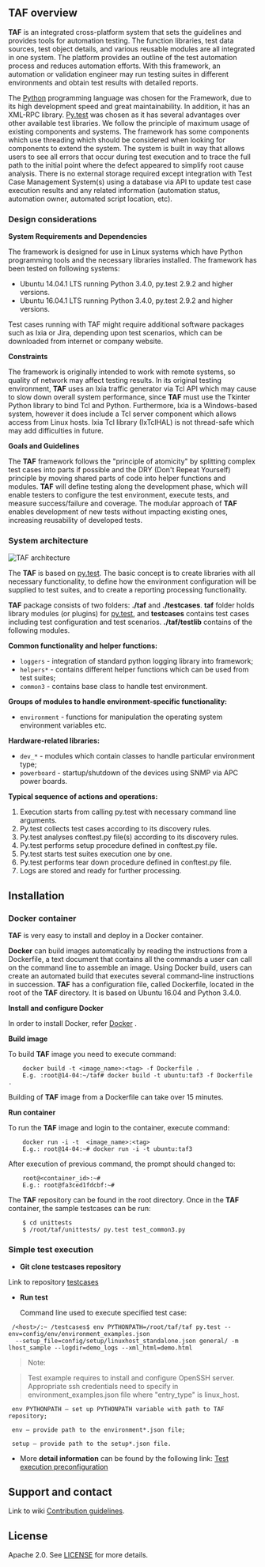 ## TAF overview

**TAF** is an integrated cross-platform system that sets the guidelines and provides tools for automation testing. The function libraries, test data sources, test object details, and various reusable modules are all integrated in one system. The platform provides an outline of the test automation process and reduces automation efforts. With this framework, an automation or validation engineer may run testing suites in different environments and obtain test results with detailed reports.

The [Python](https://www.python.org/) programming language was chosen for the Framework, due to its high development speed and great maintainability. In addition, it has an XML-RPC library. [Py.test](http://pytest.org/latest/) was chosen as it has several advantages over other available test libraries. We follow the principle of maximum usage of existing components and systems. The framework has some components which use threading which should be considered when looking for components to extend the system. The system is built in way that allows users to see all errors that occur during test execution and to trace the full path to the initial point where the defect appeared to simplify root cause analysis. There is no external storage required except integration with Test Case Management System(s) using a database via API to update test case execution results and any related information (automation status, automation owner, automated script location, etc).

### Design considerations

**System Requirements and Dependencies**

The framework is designed for use in Linux systems which have Python programming tools and the necessary libraries installed. The framework has been tested on following systems:

* Ubuntu 14.04.1 LTS running Python 3.4.0, py.test 2.9.2 and higher versions.
* Ubuntu 16.04.1 LTS running Python 3.4.0, py.test 2.9.2 and higher versions.

Test cases running with TAF might require additional software packages such as Ixia or Jira, depending upon test scenarios, which can be downloaded from internet or company website.

**Constraints**

The framework is originally intended to work with remote systems, so quality of network may affect testing results. In its original testing environment, **TAF** uses an Ixia traffic generator via Tcl API which may cause to slow down overall system performance, since **TAF** must use the Tkinter Python library to bind Tcl and Python. Furthermore, Ixia is a Windows-based system, however it does include a Tcl server component which allows access from Linux hosts. Ixia Tcl library (IxTclHAL) is not thread-safe which may add difficulties in future.

**Goals and Guidelines**

The **TAF** framework follows the "principle of atomicity" by splitting complex test cases into parts if possible and the DRY (Don't Repeat Yourself) principle by moving shared parts of code into helper functions and modules. **TAF** will define testing along the development phase, which will enable testers to configure the test environment, execute tests, and measure success/failure and coverage. The modular approach of **TAF** enables development of new tests without impacting existing ones, increasing reusability of developed tests.

### System architecture

![TAF architecture](https://cloud.githubusercontent.com/assets/23661174/22018826/758dca04-dcb9-11e6-8a9d-41bfe3447d19.png "Test Automation Framework Architecture")

The **TAF** is based on [py.test](http://pytest.org/latest/). The basic concept is to create libraries with all necessary functionality, to define how the environment configuration will be supplied to test suites, and to create a reporting processing functionality.

**TAF** package consists of two folders: **./taf** and **./testcases**. **taf** folder holds library modules (or plugins) for [py.test](http://pytest.org/latest/), and **testcases** contains test cases including test configuration and test scenarios. **./taf/testlib** contains of the following modules.

**Common functionality and helper functions:**

* `loggers` - integration of standard python logging library into framework;
* `helpers*` - contains different helper functions which can be used from test suites;
* `common3` - contains base class to handle test environment.

**Groups of modules to handle environment-specific functionality:**

* `environment` - functions for manipulation the operating system environment variables etc.

**Hardware-related libraries:**

* `dev_*` - modules which contain classes to handle particular environment type;
* `powerboard`  - startup/shutdown of the devices using SNMP via APC power boards.

**Typical sequence of actions and operations:**

1. Execution starts from calling py.test with necessary command line arguments.
2. Py.test collects test cases according to its discovery rules.
3. Py.test analyses conftest.py file(s) according to its discovery rules.
4. Py.test performs setup procedure defined in conftest.py file.
5. Py.test starts test suites execution one by one.
6. Py.test performs tear down procedure defined in conftest.py file.
7. Logs are stored and ready for further processing.


## Installation

### Docker container

**TAF** is very easy to install and deploy in a Docker container.

**Docker** can build images automatically by reading the instructions from a Dockerfile, a text document that contains all the commands a user can call on the command line to assemble an image. Using Docker build, users can create an automated build that executes several command-line instructions in succession. **TAF** has a configuration file, called Dockerfile, located in the root of the **TAF**  directory. It is based on Ubuntu 16.04 and Python 3.4.0.

**Install and configure Docker**

In order to install Docker, refer [Docker](https://docs.docker.com/engine/installation/linux/ubuntulinux/) .

**Build image**

To build **TAF** image you need to execute command:
```
    docker build -t <image_name>:<tag> -f Dockerfile .
    E.g. :root@14-04:~/taf# docker build -t ubuntu:taf3 -f Dockerfile .
```

Building of **TAF** image from a Dockerfile can take over 15 minutes.

**Run container**

To run the **TAF** image and login to the container, execute command:
```
    docker run -i -t  <image_name>:<tag>
    E.g.: root@14-04:~# docker run -i -t ubuntu:taf3
```

After execution of previous command, the prompt should changed to:
```
    root@<container_id>:~#
    E.g.: root@fa3ced1fdcbf:~#
```

The **TAF** repository can be found in the root directory. Once in the **TAF** container, the sample testcases can be run:
```
    $ cd unittests
    $ /root/taf/unittests/ py.test test_common3.py
```

### Simple test execution

* **Git clone testcases repository**

Link to repository [testcases](https://github.com/taf3/testcases)

* **Run test**

    Command line used to execute specified test case:
```
 /<host>/:~ /testcases$ env PYTHONPATH=/root/taf/taf py.test --env=config/env/environment_examples.json
  --setup_file=config/setup/linuxhost_standalone.json general/ -m lhost_sample --logdir=demo_logs --xml_html=demo.html
```
> Note:

> Test example requires to install and configure OpenSSH server. Appropriate ssh credentials need to specify in environment_examples.json file where "entry_type"  is linux_host.

     env PYTHONPATH – set up PYTHONPATH variable with path to TAF repository;

     env – provide path to the environment*.json file;

     setup – provide path to the setup*.json file.

 * More **detail information** can be found by the following link: [Test execution preconfiguration](https://github.com/taf3/taf/wiki/2.-Test-execution-preconfiguration)


## Support and contact
Link to wiki [Сontribution guidelines](https://github.com/taf3/taf/wiki/4.-Contribution-guidelines).

## License

Apache 2.0. See [LICENSE](https://github.com/taf3/taf/blob/master/LICENSE) for more details.


